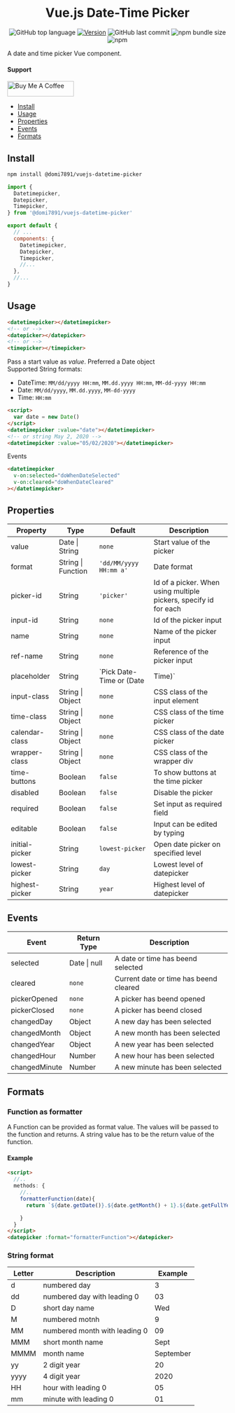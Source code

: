<div align="center"><h1>Vue.js Date-Time Picker</h1>

![GitHub top language](https://img.shields.io/github/languages/top/domi7891/vuejs-datetime-picker)
[![Version](https://img.shields.io/npm/v/@domi7891/vuejs-datetime-picker)](https://www.npmjs.com/package/@domi7891/vuejs-datetime-picker/v/0.3.0)
![GitHub last commit](https://img.shields.io/github/last-commit/domi7891/vuejs-datetime-picker)
![npm bundle size](https://img.shields.io/bundlephobia/minzip/@domi7891/vuejs-datetime-picker)
![npm](https://img.shields.io/npm/dw/@domi7891/vuejs-datetime-picker)

</div>

A date and time picker Vue component.

#### Support

<a href="https://www.buymeacoffee.com/domi7891" target="_blank"><img src="https://cdn.buymeacoffee.com/buttons/default-orange.png" alt="Buy Me A Coffee" style="height: 35px !important;width: 152px !important;" ></a>

- [Install](#install)
- [Usage](#usage)
- [Properties](#properties)
- [Events](#events)
- [Formats](#formats)

## Install

```bash
npm install @domi7891/vuejs-datetime-picker
```

```javascript
import {
  Datetimepicker,
  Datepicker,
  Timepicker,
} from '@domi7891/vuejs-datetime-picker'

export default {
  // ...
  components: {
    Datetimepicker,
    Datepicker,
    Timepicker,
    //...
  },
  //...
}
```

## Usage

```html
<datetimepicker></datetimepicker>
<!-- or -->
<datepicker></datepicker>
<!-- or -->
<timepicker></timepicker>
```

Pass a start value as _value_. Preferred a Date object<br>
Supported String formats:

- DateTime: `MM/dd/yyyy HH:mm`, `MM.dd.yyyy HH:mm`, `MM-dd-yyyy HH:mm`
- Date: `MM/dd/yyyy`, `MM.dd.yyyy`, `MM-dd-yyyy`
- Time: `HH:mm`

```html
<script>
  var date = new Date()
</script>
<datetimepicker :value="date"></datetimepicker>
<!-- or string May 2, 2020 -->
<datetimepicker :value="05/02/2020"></datetimepicker>
```

Events

```html
<datetimepicker
  v-on:selected="doWhenDateSelected"
  v-on:cleared="doWhenDateCleared"
></datetimepicker>
```

## Properties

| Property       | Type               | Default                           | Description                                                      |
| -------------- | ------------------ | --------------------------------- | ---------------------------------------------------------------- |
| value          | Date \| String     | `none`                            | Start value of the picker                                        |
| format         | String \| Function | `'dd/MM/yyyy HH:mm a'`            | Date format                                                      |
| picker-id      | String             | `'picker'`                        | Id of a picker. When using multiple pickers, specify id for each |
| input-id       | String             | `none`                            | Id of the picker input                                           |
| name           | String             | `none`                            | Name of the picker input                                         |
| ref-name       | String             | `none`                            | Reference of the picker input                                    |
| placeholder    | String             | `Pick Date-Time or (Date | Time)` | Placeholder text of the input                                    |
| input-class    | String \| Object   | `none`                            | CSS class of the input element                                   |
| time-class     | String \| Object   | `none`                            | CSS class of the time picker                                     |
| calendar-class | String \| Object   | `none`                            | CSS class of the date picker                                     |
| wrapper-class  | String \| Object   | `none`                            | CSS class of the wrapper div                                     |
| time-buttons   | Boolean            | `false`                           | To show buttons at the time picker                               |
| disabled       | Boolean            | `false`                           | Disable the picker                                               |
| required       | Boolean            | `false`                           | Set input as required field                                      |
| editable       | Boolean            | `false`                           | Input can be edited by typing                                    |
| initial-picker | String             | `lowest-picker`                   | Open date picker on specified level                              |
| lowest-picker  | String             | `day`                             | Lowest level of datepicker                                       |
| highest-picker | String             | `year`                            | Highest level of datepicker                                      |

## Events

| Event         | Return Type  | Description                            |
| ------------- | ------------ | -------------------------------------- |
| selected      | Date \| null | A date or time has beend selected      |
| cleared       | `none`       | Current date or time has beend cleared |
| pickerOpened  | `none`       | A picker has beend opened              |
| pickerClosed  | `none`       | A picker has beend closed              |
| changedDay    | Object       | A new day has been selected            |
| changedMonth  | Object       | A new month has been selected          |
| changedYear   | Object       | A new year has been selected           |
| changedHour   | Number       | A new hour has been selected           |
| changedMinute | Number       | A new minute has been selected         |

## Formats

### Function as formatter <!-- omit in toc -->

A Function can be provided as format value. The values will be passed to the function and returns. A string value has to be the return value of the function.

#### Example <!-- omit in toc -->

```html
<script>
  //..
  methods: {
    //..
    formatterFunction(date){
      return `${date.getDate()}.${date.getMonth() + 1}.${date.getFullYear()}`

    }
  }
</script>
<datepicker :format="formatterFunction"></datepicker>
```

### String format <!-- omit in toc -->

| Letter | Description                   | Example   |
| ------ | ----------------------------- | --------- |
| d      | numbered day                  | 3         |
| dd     | numbered day with leading 0   | 03        |
| D      | short day name                | Wed       |
| M      | numbered motnh                | 9         |
| MM     | numbered month with leading 0 | 09        |
| MMM    | short month name              | Sept      |
| MMMM   | month name                    | September |
| yy     | 2 digit year                  | 20        |
| yyyy   | 4 digit year                  | 2020      |
| HH     | hour with leading 0           | 05        |
| mm     | minute with leading 0         | 01        |
